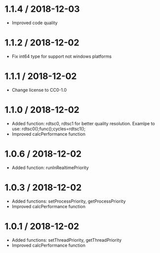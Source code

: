 1.1.4 / 2018-12-03
===================

  * Improved code quality

1.1.2 / 2018-12-02
===================

  * Fix int64 type for support not windows platforms

1.1.1 / 2018-12-02
===================

  * Change license to CC0-1.0

1.1.0 / 2018-12-02
===================

  * Added function: rdtsc0, rdtsc1 for better quality resolution. Examlpe to use: rdtsc0();func();cycles=rdtsc1();
  * Improved calcPerformance function

1.0.6 / 2018-12-02
===================

  * Added function: runInRealtimePriority
  
1.0.3 / 2018-12-02
===================

  * Added functions: setProcessPriority, getProcessPriority
  * Improved calcPerformance function
  
1.0.1 / 2018-12-02
===================

  * Added functions: setThreadPriority, getThreadPriority
  * Improved calcPerformance function